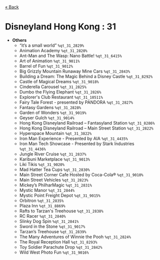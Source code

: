 <a href="../parks_available.md">&laquo; Back</a>
# Disneyland Hong Kong : 31
 - **Others** 
   - “it’s a small world” `%qt_31_2829%`
   - Animation Academy `%qt_31_2820%`
   - Ant-Man and The Wasp: Nano Battle! `%qt_31_6415%`
   - Art of Animation `%qt_31_9011%`
   - Barrel of Fun `%qt_31_9012%`
   - Big Grizzly Mountain Runaway Mine Cars `%qt_31_2843%`
   - Building a Dream: The Magic Behind a Disney Castle `%qt_31_8292%`
   - Castle of Magical Dreams `%qt_31_9018%`
   - Cinderella Carousel `%qt_31_2825%`
   - Dumbo the Flying Elephant `%qt_31_2826%`
   - Explorer's Club Restaurant `%qt_31_10511%`
   - Fairy Tale Forest - presented by PANDORA `%qt_31_2827%`
   - Fantasy Gardens `%qt_31_2828%`
   - Garden of Wonders `%qt_31_9019%`
   - Geyser Gulch `%qt_31_9014%`
   - Hong Kong Disneyland Railroad – Fantasyland Station `%qt_31_8286%`
   - Hong Kong Disneyland Railroad – Main Street Station `%qt_31_2822%`
   - Hyperspace Mountain `%qt_31_3822%`
   - Iron Man Experience - Presented by AIA `%qt_31_4435%`
   - Iron Man Tech Showcase - Presented by Stark Industries `%qt_31_4436%`
   - Jungle River Cruise `%qt_31_2837%`
   - Karibuni Marketplace `%qt_31_9013%`
   - Liki Tikis `%qt_31_9020%`
   - Mad Hatter Tea Cups `%qt_31_2830%`
   - Main Street Corner Cafe Hosted by Coca-Cola® `%qt_31_9010%`
   - Main Street Vehicles `%qt_31_2823%`
   - Mickey’s PhilharMagic `%qt_31_2831%`
   - Mystic Manor `%qt_31_2844%`
   - Mystic Point Freight Depot `%qt_31_9015%`
   - Orbitron `%qt_31_2835%`
   - Plaza Inn `%qt_31_8869%`
   - Rafts to Tarzan's Treehouse `%qt_31_2838%`
   - RC Racer `%qt_31_2840%`
   - Slinky Dog Spin `%qt_31_2841%`
   - Sword in the Stone `%qt_31_9017%`
   - Tarzan’s Treehouse `%qt_31_2839%`
   - The Many Adventures of Winnie the Pooh `%qt_31_2824%`
   - The Royal Reception Hall `%qt_31_8293%`
   - Toy Soldier Parachute Drop `%qt_31_2842%`
   - Wild West Photo Fun `%qt_31_9016%`